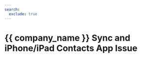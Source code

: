 ```yaml
---
search:
  exclude: true
---
```


# {{ company_name }} Sync and iPhone/iPad Contacts App Issue

<script>
document.location.href="../Sync-and-iPhone-Contacts-App-Issue/";
</script>